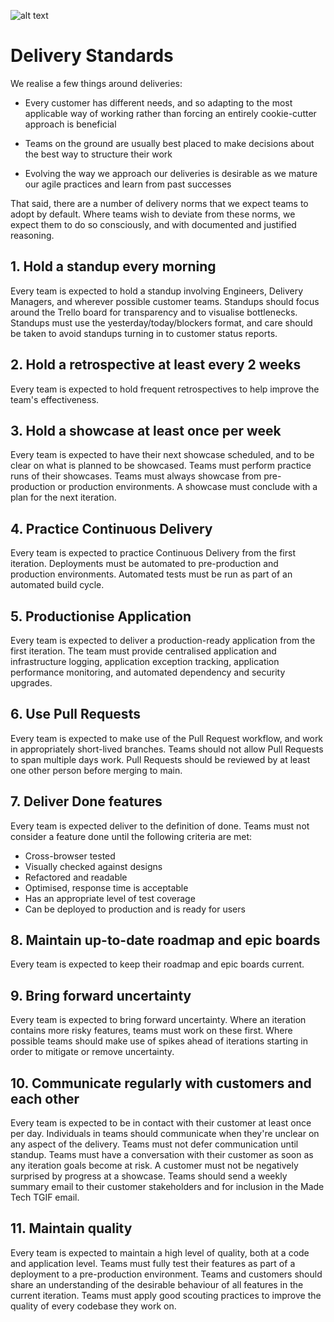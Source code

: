 ![alt text](https://increscotech.com/_next/static/images/logo-dark-692f2e4b1db92d8749d96ba04bcfb42d.svg)

# Delivery Standards

We realise a few things around deliveries:

- Every customer has different needs, and so adapting to the most applicable way of working rather than forcing an entirely cookie-cutter approach is beneficial

- Teams on the ground are usually best placed to make decisions about the best way to structure their work

- Evolving the way we approach our deliveries is desirable as we mature our agile practices and learn from past successes

That said, there are a number of delivery norms that we expect teams to adopt by default. Where teams wish to deviate from these norms, we expect them to do so consciously, and with documented and justified reasoning.

## 1. Hold a standup every morning

Every team is expected to hold a standup involving Engineers, Delivery Managers, and wherever possible customer teams. Standups should focus around the Trello board for transparency and to visualise bottlenecks. Standups must use the yesterday/today/blockers format, and care should be taken to avoid standups turning in to customer status reports.

## 2. Hold a retrospective at least every 2 weeks

Every team is expected to hold frequent retrospectives to help improve the team's effectiveness.

## 3. Hold a showcase at least once per week

Every team is expected to have their next showcase scheduled, and to be clear on what is planned to be showcased. Teams must perform practice runs of their showcases. Teams must always showcase from pre-production or production environments. A showcase must conclude with a plan for the next iteration.

## 4. Practice Continuous Delivery

Every team is expected to practice Continuous Delivery from the first iteration. Deployments must be automated to pre-production and production environments. Automated tests must be run as part of an automated build cycle.

## 5. Productionise Application

Every team is expected to deliver a production-ready application from the first iteration. The team must provide centralised application and infrastructure logging, application exception tracking, application performance monitoring, and automated dependency and security upgrades.

## 6. Use Pull Requests

Every team is expected to make use of the Pull Request workflow, and work in appropriately short-lived branches. Teams should not allow Pull Requests to span multiple days work. Pull Requests should be reviewed by at least one other person before merging to main.

## 7. Deliver Done features

Every team is expected deliver to the definition of done. Teams must not consider a feature done until the following criteria are met:

- Cross-browser tested
- Visually checked against designs
- Refactored and readable
- Optimised, response time is acceptable
- Has an appropriate level of test coverage
- Can be deployed to production and is ready for users

## 8. Maintain up-to-date roadmap and epic boards

Every team is expected to keep their roadmap and epic boards current.

## 9. Bring forward uncertainty

Every team is expected to bring forward uncertainty. Where an iteration contains more risky features, teams must work on these first. Where possible teams should make use of spikes ahead of iterations starting in order to mitigate or remove uncertainty.

## 10. Communicate regularly with customers and each other

Every team is expected to be in contact with their customer at least once per day. Individuals in teams should communicate when they're unclear on any aspect of the delivery. Teams must not defer communication until standup. Teams must have a conversation with their customer as soon as any iteration goals become at risk. A customer must not be negatively surprised by progress at a showcase. Teams should send a weekly summary email to their customer stakeholders and for inclusion in the Made Tech TGIF email.

## 11. Maintain quality

Every team is expected to maintain a high level of quality, both at a code and application level. Teams must fully test their features as part of a deployment to a pre-production environment. Teams and customers should share an understanding of the desirable behaviour of all features in the current iteration. Teams must apply good scouting practices to improve the quality of every codebase they work on.
